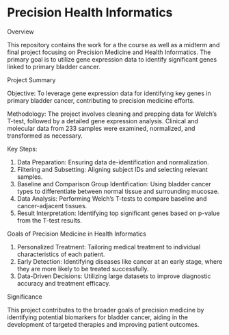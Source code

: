 # Precision Health Informatics

Overview

This repository contains the work for a the course as well as a midterm and final project focusing on Precision Medicine and Health Informatics. The primary goal is to utilize gene expression data to identify significant genes linked to primary bladder cancer.

Project Summary

Objective: To leverage gene expression data for identifying key genes in primary bladder cancer, contributing to precision medicine efforts.

Methodology: The project involves cleaning and prepping data for Welch’s T-test, followed by a detailed gene expression analysis. Clinical and molecular data from 233 samples were examined, normalized, and transformed as necessary.

Key Steps:
1. Data Preparation: Ensuring data de-identification and normalization.
2. Filtering and Subsetting: Aligning subject IDs and selecting relevant samples.
3. Baseline and Comparison Group Identification: Using bladder cancer types to differentiate between normal tissue and surrounding mucosae.
4. Data Analysis: Performing Welch’s T-tests to compare baseline and cancer-adjacent tissues.
5. Result Interpretation: Identifying top significant genes based on p-value from the T-test results.

Goals of Precision Medicine in Health Informatics

1. Personalized Treatment: Tailoring medical treatment to individual characteristics of each patient.
2. Early Detection: Identifying diseases like cancer at an early stage, where they are more likely to be treated successfully.
3. Data-Driven Decisions: Utilizing large datasets to improve diagnostic accuracy and treatment efficacy.

Significance

This project contributes to the broader goals of precision medicine by identifying potential biomarkers for bladder cancer, aiding in the development of targeted therapies and improving patient outcomes.
